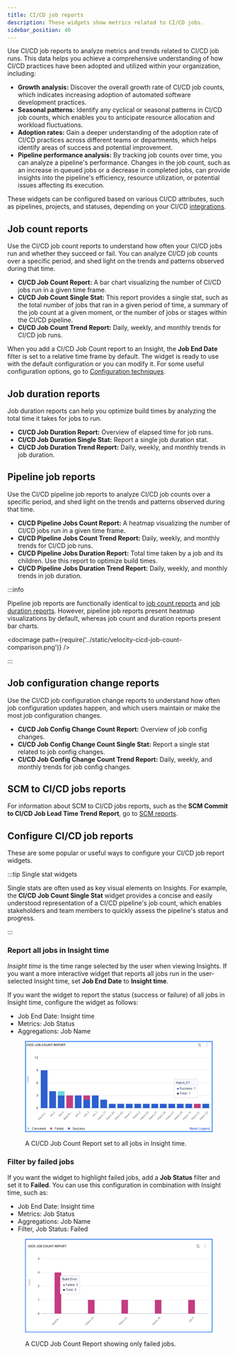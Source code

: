 ```yaml
---
title: CI/CD job reports
description: These widgets show metrics related to CI/CD jobs.
sidebar_position: 40
---
```


Use CI/CD job reports to analyze metrics and trends related to CI/CD job runs. This data helps you achieve a comprehensive understanding of how CI/CD practices have been adopted and utilized within your organization, including:

* **Growth analysis:** Discover the overall growth rate of CI/CD job counts, which indicates increasing adoption of automated software development practices.
* **Seasonal patterns:** Identify any cyclical or seasonal patterns in CI/CD job counts, which enables you to anticipate resource allocation and workload fluctuations.
* **Adoption rates:** Gain a deeper understanding of the adoption rate of CI/CD practices across different teams or departments, which helps identify areas of success and potential improvement.
* **Pipeline performance analysis:** By tracking job counts over time, you can analyze a pipeline's performance. Changes in the job count, such as an increase in queued jobs or a decrease in completed jobs, can provide insights into the pipeline's efficiency, resource utilization, or potential issues affecting its execution.

These widgets can be configured based on various CI/CD attributes, such as pipelines, projects, and statuses, depending on your CI/CD [integrations](../../sei-integrations/sei-integrations-overview.md).

## Job count reports

Use the CI/CD job count reports to understand how often your CI/CD jobs run and whether they succeed or fail. You can analyze CI/CD job counts over a specific period, and shed light on the trends and patterns observed during that time.

* **CI/CD Job Count Report:** A bar chart visualizing the number of CI/CD jobs run in a given time frame.
* **CI/CD Job Count Single Stat:** This report provides a single stat, such as the total number of jobs that ran in a given period of time, a summary of the job count at a given moment, or the number of jobs or stages within the CI/CD pipeline.
* **CI/CD Job Count Trend Report:** Daily, weekly, and monthly trends for CI/CD job runs.

When you add a CI/CD Job Count report to an Insight, the **Job End Date** filter is set to a relative time frame by default. The widget is ready to use with the default configuration or you can modify it. For some useful configuration options, go to [Configuration techniques](#configure-cicd-job-reports).

## Job duration reports

Job duration reports can help you optimize build times by analyzing the total time it takes for jobs to run.

* **CI/CD Job Duration Report:** Overview of elapsed time for job runs.
* **CI/CD Job Duration Single Stat:** Report a single job duration stat.
* **CI/CD Job Duration Trend Report:** Daily, weekly, and monthly trends in job duration.

## Pipeline job reports

Use the CI/CD pipeline job reports to analyze CI/CD job counts over a specific period, and shed light on the trends and patterns observed during that time.

* **CI/CD Pipeline Jobs Count Report:** A heatmap visualizing the number of CI/CD jobs run in a given time frame.
* **CI/CD Pipeline Jobs Count Trend Report:** Daily, weekly, and monthly trends for CI/CD job runs.
* **CI/CD Pipeline Jobs Duration Report:** Total time taken by a job and its children. Use this report to optimize build times.
* **CI/CD Pipeline Jobs Duration Trend Report:** Daily, weekly, and monthly trends in job duration.

:::info

Pipeline job reports are functionally identical to [job count reports](#job-count-reports) and [job duration reports](#job-duration-reports). However, pipeline job reports present heatmap visualizations by default, whereas job count and duration reports present bar charts.

<!-- ![](../static/velocity-cicd-job-count-comparison.png) -->

<docimage path={require('../static/velocity-cicd-job-count-comparison.png')} />

:::

## Job configuration change reports

Use the CI/CD job configuration change reports to understand how often job configuration updates happen, and which users maintain or make the most job configuration changes.

* **CI/CD Job Config Change Count Report:** Overview of job config changes.
* **CI/CD Job Config Change Count Single Stat:** Report a single stat related to job config changes.
* **CI/CD Job Config Change Count Trend Report:** Daily, weekly, and monthly trends for job config changes.

## SCM to CI/CD jobs reports

For information about SCM to CI/CD jobs reports, such as the **SCM Commit to CI/CD Job Lead Time Trend Report**, go to [SCM reports](./scm-reports.md).

## Configure CI/CD job reports

These are some popular or useful ways to configure your CI/CD job report widgets.

:::tip Single stat widgets

Single stats are often used as key visual elements on Insights. For example, the **CI/CD Job Count Single Stat** widget provides a concise and easily understood representation of a CI/CD pipeline's job count, which enables stakeholders and team members to quickly assess the pipeline's status and progress.

:::

### Report all jobs in Insight time

_Insight time_ is the time range selected by the user when viewing Insights. If you want a more interactive widget that reports all jobs run in the user-selected Insight time, set **Job End Date** to **Insight time**.

If you want the widget to report the status (success or failure) of all jobs in Insight time, configure the widget as follows:

* Job End Date: Insight time
* Metrics: Job Status
* Aggregations: Job Name

<figure>

![](../static/ci-cd-job-count-report.png)

<figcaption>A CI/CD Job Count Report set to all jobs in Insight time.</figcaption>
</figure>

### Filter by failed jobs

If you want the widget to highlight failed jobs, add a **Job Status** filter and set it to **Failed**. You can use this configuration in combination with Insight time, such as:

* Job End Date: Insight time
* Metrics: Job Status
* Aggregations: Job Name
* Filter, Job Status: Failed

<figure>

![](../static/ci-cd-job-count-report-failed.png)

<figcaption>A CI/CD Job Count Report showing only failed jobs.</figcaption>
</figure>

